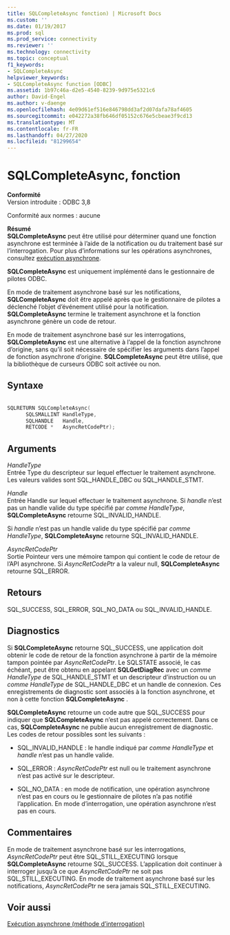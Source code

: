```yaml
---
title: SQLCompleteAsync fonction) | Microsoft Docs
ms.custom: ''
ms.date: 01/19/2017
ms.prod: sql
ms.prod_service: connectivity
ms.reviewer: ''
ms.technology: connectivity
ms.topic: conceptual
f1_keywords:
- SQLCompleteAsync
helpviewer_keywords:
- SQLCompleteAsync function [ODBC]
ms.assetid: 1b97c46a-d2e5-4540-8239-9d975e5321c6
author: David-Engel
ms.author: v-daenge
ms.openlocfilehash: 4e09d61ef516e846798dd3af2d07dafa78af4605
ms.sourcegitcommit: e042272a38fb646df05152c676e5cbeae3f9cd13
ms.translationtype: MT
ms.contentlocale: fr-FR
ms.lasthandoff: 04/27/2020
ms.locfileid: "81299654"
---
```

# <a name="sqlcompleteasync-function"></a>SQLCompleteAsync, fonction
**Conformité**  
 Version introduite : ODBC 3,8  
  
 Conformité aux normes : aucune  
  
 **Résumé**  
 **SQLCompleteAsync** peut être utilisé pour déterminer quand une fonction asynchrone est terminée à l’aide de la notification ou du traitement basé sur l’interrogation. Pour plus d’informations sur les opérations asynchrones, consultez [exécution asynchrone](../../../odbc/reference/develop-app/asynchronous-execution.md).  
  
 **SQLCompleteAsync** est uniquement implémenté dans le gestionnaire de pilotes ODBC.  
  
 En mode de traitement asynchrone basé sur les notifications, **SQLCompleteAsync** doit être appelé après que le gestionnaire de pilotes a déclenché l’objet d’événement utilisé pour la notification. **SQLCompleteAsync** termine le traitement asynchrone et la fonction asynchrone génère un code de retour.  
  
 En mode de traitement asynchrone basé sur les interrogations, **SQLCompleteAsync** est une alternative à l’appel de la fonction asynchrone d’origine, sans qu’il soit nécessaire de spécifier les arguments dans l’appel de fonction asynchrone d’origine. **SQLCompleteAsync** peut être utilisé, que la bibliothèque de curseurs ODBC soit activée ou non.  
  
## <a name="syntax"></a>Syntaxe  
  
```cpp  
  
SQLRETURN SQLCompleteAsync(  
      SQLSMALLINT HandleType,  
      SQLHANDLE   Handle,  
      RETCODE *   AsyncRetCodePtr);  
```  
  
## <a name="arguments"></a>Arguments  
 *HandleType*  
 Entrée Type du descripteur sur lequel effectuer le traitement asynchrone. Les valeurs valides sont SQL_HANDLE_DBC ou SQL_HANDLE_STMT.  
  
 *Handle*  
 Entrée Handle sur lequel effectuer le traitement asynchrone. Si *handle* n’est pas un handle valide du type spécifié par *comme HandleType*, **SQLCompleteAsync** retourne SQL_INVALID_HANDLE.  
  
 Si *handle* n’est pas un handle valide du type spécifié par *comme HandleType*, **SQLCompleteAsync** retourne SQL_INVALID_HANDLE.  
  
 *AsyncRetCodePtr*  
 Sortie Pointeur vers une mémoire tampon qui contient le code de retour de l’API asynchrone. Si *AsyncRetCodePtr* a la valeur null, **SQLCompleteAsync** retourne SQL_ERROR.  
  
## <a name="returns"></a>Retours  
 SQL_SUCCESS, SQL_ERROR, SQL_NO_DATA ou SQL_INVALID_HANDLE.  
  
## <a name="diagnostics"></a>Diagnostics  
 Si **SQLCompleteAsync** retourne SQL_SUCCESS, une application doit obtenir le code de retour de la fonction asynchrone à partir de la mémoire tampon pointée par *AsyncRetCodePtr*. Le SQLSTATE associé, le cas échéant, peut être obtenu en appelant **SQLGetDiagRec** avec un *comme HandleType* de SQL_HANDLE_STMT et un descripteur d’instruction ou un *comme HandleType* de SQL_HANDLE_DBC et un handle de connexion. Ces enregistrements de diagnostic sont associés à la fonction asynchrone, et non à cette fonction **SQLCompleteAsync** .  
  
 **SQLCompleteAsync** retourne un code autre que SQL_SUCCESS pour indiquer que **SQLCompleteAsync** n’est pas appelé correctement. Dans ce cas, **SQLCompleteAsync** ne publie aucun enregistrement de diagnostic. Les codes de retour possibles sont les suivants :  
  
-   SQL_INVALID_HANDLE : le handle indiqué par *comme HandleType* et *handle* n’est pas un handle valide.  
  
-   SQL_ERROR : *AsyncRetCodePtr* est null ou le traitement asynchrone n’est pas activé sur le descripteur.  
  
-   SQL_NO_DATA : en mode de notification, une opération asynchrone n’est pas en cours ou le gestionnaire de pilotes n’a pas notifié l’application. En mode d’interrogation, une opération asynchrone n’est pas en cours.  
  
## <a name="comments"></a>Commentaires  
 En mode de traitement asynchrone basé sur les interrogations, *AsyncRetCodePtr* peut être SQL_STILL_EXECUTING lorsque **SQLCompleteAsync** retourne SQL_SUCCESS. L’application doit continuer à interroger jusqu’à ce que *AsyncRetCodePtr* ne soit pas SQL_STILL_EXECUTING. En mode de traitement asynchrone basé sur les notifications, *AsyncRetCodePtr* ne sera jamais SQL_STILL_EXECUTING.  
  
## <a name="see-also"></a>Voir aussi  
 [Exécution asynchrone (méthode d’interrogation)](../../../odbc/reference/develop-app/asynchronous-execution-polling-method.md)
